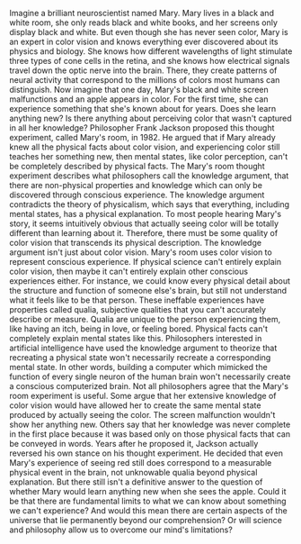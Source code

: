 
Imagine a brilliant neuroscientist
named Mary.
Mary lives in a black and white room,
she only reads black and white books,
and her screens only display 
black and white.
But even though she has never seen color,
Mary is an expert in color vision
and knows everything ever discovered
about its physics and biology.
She knows how different 
wavelengths of light
stimulate three types of cone cells
in the retina,
and she knows how electrical signals
travel down the optic nerve 
into the brain.
There, they create patterns 
of neural activity
that correspond to the millions
of colors most humans can distinguish.
Now imagine that one day,
Mary&#39;s black and white screen
malfunctions
and an apple appears in color.
For the first time,
she can experience something
that she&#39;s known about for years.
Does she learn anything new?
Is there anything about perceiving color
that wasn&#39;t captured in all her knowledge?
Philosopher Frank Jackson proposed
this thought experiment,
called Mary&#39;s room, in 1982.
He argued that if Mary already knew
all the physical facts about color vision,
and experiencing color still teaches
her something new,
then mental states, like color perception,
can&#39;t be completely described 
by physical facts.
The Mary&#39;s room thought experiment
describes what philosophers call
the knowledge argument,
that there are non-physical properties
and knowledge
which can only be discovered
through conscious experience.
The knowledge argument contradicts
the theory of physicalism,
which says that everything, 
including mental states,
has a physical explanation.
To most people hearing Mary&#39;s story,
it seems intuitively obvious 
that actually seeing color
will be totally different 
than learning about it.
Therefore, there must be some quality
of color vision
that transcends its physical description.
The knowledge argument isn&#39;t just
about color vision.
Mary&#39;s room uses color vision
to represent conscious experience.
If physical science can&#39;t entirely
explain color vision,
then maybe it can&#39;t entirely explain
other conscious experiences either.
For instance, we could know every
physical detail
about the structure and function
of someone else&#39;s brain,
but still not understand
what it feels like to be that person.
These ineffable experiences 
have properties called qualia,
subjective qualities that you can&#39;t 
accurately describe or measure.
Qualia are unique to the person
experiencing them,
like having an itch,
being in love,
or feeling bored.
Physical facts can&#39;t completely explain
mental states like this.
Philosophers interested
in artificial intelligence
have used the knowledge argument
to theorize that recreating 
a physical state
won&#39;t necessarily recreate
a corresponding mental state.
In other words,
building a computer which mimicked 
the function of every single neuron
of the human brain
won&#39;t necessarily create a conscious
computerized brain.
Not all philosophers agree that
the Mary&#39;s room experiment is useful.
Some argue that her extensive knowledge
of color vision
would have allowed her to create
the same mental state
produced by actually seeing the color.
The screen malfunction wouldn&#39;t
show her anything new.
Others say that her knowledge
was never complete in the first place
because it was based only
on those physical facts
that can be conveyed in words.
Years after he proposed it,
Jackson actually reversed his own
stance on his thought experiment.
He decided that even 
Mary&#39;s experience of seeing red
still does correspond to a measurable
physical event in the brain,
not unknowable qualia beyond
physical explanation.
But there still isn&#39;t a definitive answer
to the question of whether Mary would
learn anything new
when she sees the apple.
Could it be that there are fundamental
limits to what we can know
about something we can&#39;t experience?
And would this mean there are certain
aspects of the universe
that lie permanently beyond
our comprehension?
Or will science and philosophy allow
us to overcome our mind&#39;s limitations?
